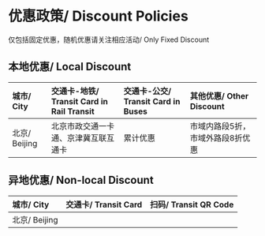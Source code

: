 # 优惠政策/ Discount Policies

仅包括固定优惠，随机优惠请关注相应活动/ Only Fixed Discount

## 本地优惠/ Local Discount
| 城市/ City | 交通卡-地铁/ Transit Card in Rail Transit | 交通卡-公交/ Transit Card in Buses | 其他优惠/ Other Discount | 
| :- | :- | :- | :- |
| 北京/ Beijing | 北京市政交通一卡通、京津冀互联互通卡 | 累计优惠 | 市域内路段5折，市域外路段8折优惠 | 低峰优惠 |

## 异地优惠/ Non-local Discount
| 城市/ City | 交通卡/ Transit Card | 扫码/ Transit QR Code |
| :- | :- | :- |
| 北京/ Beijing |
